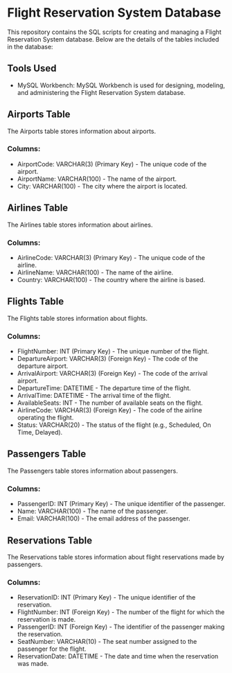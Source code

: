 # Flight Reservation System Database

This repository contains the SQL scripts for creating and managing a Flight Reservation System database. Below are the details of the tables included in the database:

## Tools Used
- MySQL Workbench: MySQL Workbench is used for designing, modeling, and administering the Flight Reservation System database.
  
## Airports Table

The Airports table stores information about airports.

### Columns:
- AirportCode: VARCHAR(3) (Primary Key) - The unique code of the airport.
- AirportName: VARCHAR(100) - The name of the airport.
- City: VARCHAR(100) - The city where the airport is located.

## Airlines Table

The Airlines table stores information about airlines.

### Columns:
- AirlineCode: VARCHAR(3) (Primary Key) - The unique code of the airline.
- AirlineName: VARCHAR(100) - The name of the airline.
- Country: VARCHAR(100) - The country where the airline is based.

## Flights Table

The Flights table stores information about flights.

### Columns:
- FlightNumber: INT (Primary Key) - The unique number of the flight.
- DepartureAirport: VARCHAR(3) (Foreign Key) - The code of the departure airport.
- ArrivalAirport: VARCHAR(3) (Foreign Key) - The code of the arrival airport.
- DepartureTime: DATETIME - The departure time of the flight.
- ArrivalTime: DATETIME - The arrival time of the flight.
- AvailableSeats: INT - The number of available seats on the flight.
- AirlineCode: VARCHAR(3) (Foreign Key) - The code of the airline operating the flight.
- Status: VARCHAR(20) - The status of the flight (e.g., Scheduled, On Time, Delayed).

## Passengers Table

The Passengers table stores information about passengers.

### Columns:
- PassengerID: INT (Primary Key) - The unique identifier of the passenger.
- Name: VARCHAR(100) - The name of the passenger.
- Email: VARCHAR(100) - The email address of the passenger.

## Reservations Table

The Reservations table stores information about flight reservations made by passengers.

### Columns:
- ReservationID: INT (Primary Key) - The unique identifier of the reservation.
- FlightNumber: INT (Foreign Key) - The number of the flight for which the reservation is made.
- PassengerID: INT (Foreign Key) - The identifier of the passenger making the reservation.
- SeatNumber: VARCHAR(10) - The seat number assigned to the passenger for the flight.
- ReservationDate: DATETIME - The date and time when the reservation was made.


